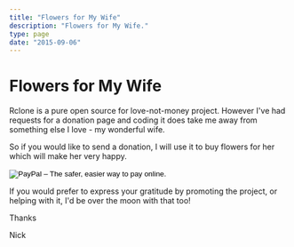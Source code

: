 ```yaml
---
title: "Flowers for My Wife"
description: "Flowers for My Wife."
type: page
date: "2015-09-06"
---
```


Flowers for My Wife
===================

Rclone is a pure open source for love-not-money project.  However I've
had requests for a donation page and coding it does take me away from
something else I love - my wonderful wife.

So if you would like to send a donation, I will use it to buy flowers
for her which will make her very happy.

<form action="https://www.paypal.com/cgi-bin/webscr" method="post" target="_top">
<input type="hidden" name="cmd" value="_s-xclick">
<input type="hidden" name="hosted_button_id" value="XQMMNUD5ZY49J">
<input type="image" src="https://www.paypalobjects.com/en_US/GB/i/btn/btn_donateCC_LG.gif" border="0" name="submit" alt="PayPal – The safer, easier way to pay online.">
<img alt="" border="0" src="https://www.paypalobjects.com/en_GB/i/scr/pixel.gif" width="1" height="1">
</form>

If you would prefer to express your gratitude by promoting the
project, or helping with it, I'd be over the moon with that too!

Thanks

Nick